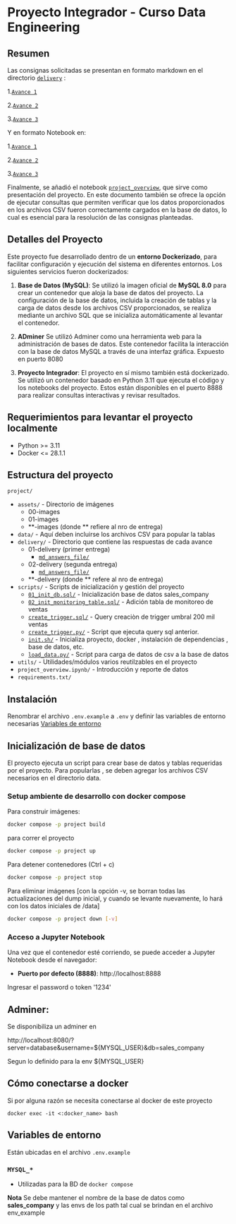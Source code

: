 # Proyecto Integrador - Curso Data Engineering

## Resumen

Las consignas solicitadas se presentan en formato markdown en el directorio [`delivery`](./project/delivery/) :

1.[`Avance 1`](./project/delivery/01-first-delivery/project_answers_screenshots.md)

2.[`Avance 2`](./project/delivery/02-second-delivery/project_answers_screenshots.md)

3.[`Avance 3`](./project/delivery/03-third-delivery/)

Y en formato Notebook en:

1.[`Avance 1`](./project/1st_delivery.ipynb)

2.[`Avance 2`](./project/2nd_delivery.ipynb)

3.[`Avance 3`](./project/3rd_delivery.ipynb)


Finalmente, se añadió el notebook [`project_overview`](./project/project_overview.ipynb), que sirve como presentación del proyecto. En este documento también se ofrece la opción de ejecutar consultas que permiten verificar que los datos proporcionados en los archivos CSV fueron correctamente cargados en la base de datos, lo cual es esencial para la resolución de las consignas planteadas.

## Detalles del Proyecto

Este proyecto fue desarrollado dentro de un **entorno Dockerizado**, para facilitar configuración y ejecución del sistema en diferentes entornos. Los siguientes servicios fueron dockerizados:

1. **Base de Datos (MySQL)**: 
   Se utilizó la imagen oficial de **MySQL 8.0** para crear un contenedor que aloja la base de datos del proyecto. La configuración de la base de datos, incluida la creación de tablas y la carga de datos desde los archivos CSV proporcionados, se realiza mediante un archivo SQL que se inicializa automáticamente al levantar el contenedor.

2. **ADminer** Se utilizó Adminer como una herramienta web para la administración de bases de datos. Este contenedor facilita la interacción con la base de datos MySQL a través de una interfaz gráfica. Expuesto en puerto 8080

3. **Proyecto Integrador**:
El proyecto en sí mismo también está dockerizado. Se utilizó un contenedor basado en Python 3.11 que ejecuta el código y los notebooks del proyecto. Estos están disponibles en el puerto 8888 para realizar consultas interactivas y revisar  resultados.

## Requerimientos para levantar el proyecto localmente

- Python >= 3.11
- Docker <= 28.1.1

## Estructura del proyecto

`project/`
- `assets/` - Directorio de imágenes
   - 00-images
   - 01-images
   - **-images (donde ** refiere al nro de entrega)
 - `data/` - Aquí deben incluirse los archivos CSV para popular la tablas
 - `delivery/` - Directorio que contiene las respuestas de cada avance
   - 01-delivery (primer entrega)
      - [`md_answers_file/`](./project/delivery/01-first-delivery/project_answers_screenshots.md)
   - 02-delivery (segunda entrega)
      - [`md_answers_file/`](./project/delivery/02-second-delivery/project_answers_screenshots.md)
   - **-delivery (donde ** refere al nro de entrega)
 - `scripts/` - Scripts de inicialización y gestión del proyecto
   - [`01_init_db.sql/`](./project/scripts/01_init_db.sql) - Inicialización base de datos sales_company
   - [`02_init_monitoring_table.sql/`](./project/scripts/02_init_monitoring_table.sql) - Adición tabla de monitoreo de ventas
   - [`create_trigger.sql/`](./project/scripts/create_trigger.sql) - Query creaciòn de trigger umbral 200 mil ventas
   - [`create_trigger.py/`](./project/scripts/create_trigger.sql) - Script que ejecuta query sql anterior.
   - [`init.sh/`](./project/scripts/init.sh) - Inicializa proyecto, docker , instalación de dependencias , base de datos, etc.
   - [`load_data.py/`](./project/scripts/load_data.py) - Script para carga de datos de csv a la base de datos
 - `utils/` - Utilidades/módulos varios reutilzables en el proyecto
 - `project_overview.ipynb/` - Introducción y reporte de datos
 - `requirements.txt/` 


## Instalación

Renombrar el archivo `.env.example` a `.env` y definir las variables de entorno necesarias [Variables de entorno](#variables-de-entorno)


## Inicialización de base de datos 

El proyecto ejecuta un script para crear base de datos y tablas requeridas por el proyecto. Para popularlas , se deben agregar los archivos CSV necesarios en el directorio data.

### Setup ambiente de desarrollo con docker compose

Para construir imágenes:
```bash
docker compose -p project build
```

para correr el proyecto
```bash
docker compose -p project up
```

Para detener contenedores (Ctrl + c)
```bash
docker compose -p project stop
```

Para eliminar imágenes [con la opción -v, se borran todas las actualizaciones del dump inicial, y cuando se levante nuevamente, lo hará con los datos iniciales de /data]
```bash
docker compose -p project down [-v]
```

###  Acceso a Jupyter Notebook

Una vez que el contenedor esté corriendo, se puede acceder a Jupyter Notebook desde el navegador:

- **Puerto por defecto (8888)**: http://localhost:8888

Ingresar el password o token '1234'

## Adminer:

Se disponibiliza un adminer en 

http://localhost:8080/?server=database&username=${MYSQL_USER}&db=sales_company

Segun lo definido para la env ${MYSQL_USER} 

## Cómo conectarse a docker

Si por alguna razón se necesita conectarse al docker de este proyecto

``docker exec -it <:docker_name> bash``

## Variables de entorno

Están ubicadas en el archivo `.env.example`

### `MYSQL_*`
- Utilizadas para la BD de `docker compose`

**Nota** Se debe mantener el nombre de la base de datos como __sales_company__ y las envs de los path tal cual se brindan en el archivo env_example
